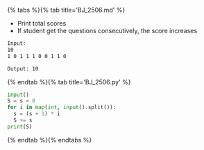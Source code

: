 {% tabs %}{% tab title='BJ_2506.md' %}

* Print total scores
* If student get the questions consecutively, the score increases

```txt
Input:
10
1 0 1 1 1 0 0 1 1 0

Output: 10
```

{% endtab %}{% tab title='BJ_2506.py' %}

```py
input()
S = s = 0
for i in map(int, input().split()):
  s = (s + 1) * i
  S += s
print(S)
```

{% endtab %}{% endtabs %}
